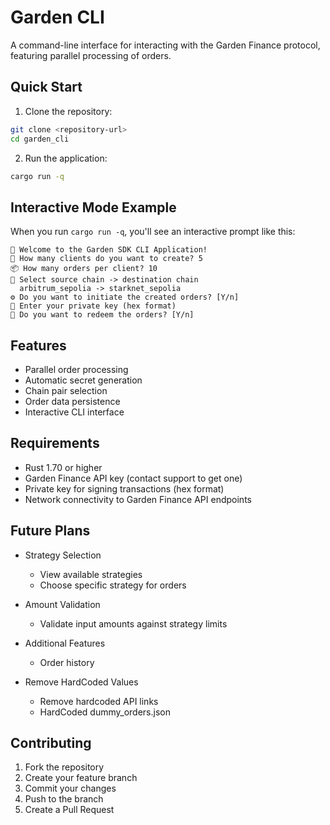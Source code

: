# Garden CLI

A command-line interface for interacting with the Garden Finance protocol, featuring parallel processing of orders.

## Quick Start

1. Clone the repository:

```bash
git clone <repository-url>
cd garden_cli
```

2. Run the application:

```bash
cargo run -q
```

## Interactive Mode Example

When you run `cargo run -q`, you'll see an interactive prompt like this:

```
🌼 Welcome to the Garden SDK CLI Application!
👥 How many clients do you want to create? 5
📦 How many orders per client? 10
🔗 Select source chain -> destination chain
  arbitrum_sepolia -> starknet_sepolia
⚙️ Do you want to initiate the created orders? [Y/n]
🔑 Enter your private key (hex format)
🎉 Do you want to redeem the orders? [Y/n]
```

## Features

- Parallel order processing
- Automatic secret generation
- Chain pair selection
- Order data persistence
- Interactive CLI interface

## Requirements

- Rust 1.70 or higher
- Garden Finance API key (contact support to get one)
- Private key for signing transactions (hex format)
- Network connectivity to Garden Finance API endpoints

## Future Plans

- Strategy Selection
  - View available strategies
  - Choose specific strategy for orders

- Amount Validation
  - Validate input amounts against strategy limits

- Additional Features
  - Order history

- Remove HardCoded Values
  - Remove hardcoded API links
  - HardCoded dummy_orders.json

## Contributing

1. Fork the repository
2. Create your feature branch
3. Commit your changes
4. Push to the branch
5. Create a Pull Request
